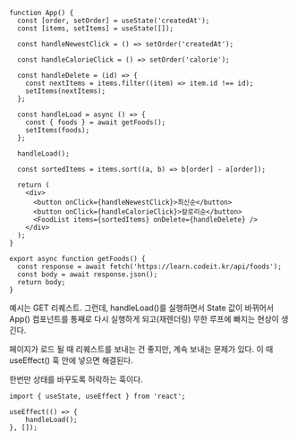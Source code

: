 
```JSX
function App() {
  const [order, setOrder] = useState('createdAt');
  const [items, setItems] = useState([]);

  const handleNewestClick = () => setOrder('createdAt');

  const handleCalorieClick = () => setOrder('calorie');

  const handleDelete = (id) => {
    const nextItems = items.filter((item) => item.id !== id);
    setItems(nextItems);
  };

  const handleLoad = async () => {
    const { foods } = await getFoods();
    setItems(foods);
  };
  
  handleLoad();

  const sortedItems = items.sort((a, b) => b[order] - a[order]);

  return (
    <div>
      <button onClick={handleNewestClick}>최신순</button>
      <button onClick={handleCalorieClick}>칼로리순</button>
      <FoodList items={sortedItems} onDelete={handleDelete} />
    </div>
  );
}
```

```JSX
export async function getFoods() {
  const response = await fetch('https://learn.codeit.kr/api/foods');
  const body = await response.json();
  return body;
}
```

예시는 GET 리퀘스트.
그런데, handleLoad()를 실행하면서 State 값이 바뀌어서
App() 컴포넌트를 통째로 다시 실행하게 되고(재렌더링) 무한 루프에 빠지는 현상이 생긴다.

페이지가 로드 될 때 리퀘스트를 보내는 건 좋지만, 계속 보내는 문제가 있다.
이 때 useEffect() 훅 안에 넣으면 해결된다.

한번만 상태를 바꾸도록 허락하는 훅이다.

```JSX
import { useState, useEffect } from 'react';

useEffect(() => {
	handleLoad();  
}, []);
```

